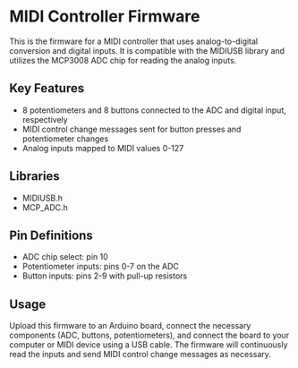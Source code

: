 # MIDI Controller Firmware

This is the firmware for a MIDI controller that uses analog-to-digital conversion and digital inputs. It is compatible with the MIDIUSB library and utilizes the MCP3008 ADC chip for reading the analog inputs.

## Key Features

- 8 potentiometers and 8 buttons connected to the ADC and digital input, respectively
- MIDI control change messages sent for button presses and potentiometer changes
- Analog inputs mapped to MIDI values 0-127

## Libraries

- MIDIUSB.h
- MCP_ADC.h

## Pin Definitions

- ADC chip select: pin 10
- Potentiometer inputs: pins 0-7 on the ADC
- Button inputs: pins 2-9 with pull-up resistors

## Usage

Upload this firmware to an Arduino board, connect the necessary components (ADC, buttons, potentiometers), and connect the board to your computer or MIDI device using a USB cable. The firmware will continuously read the inputs and send MIDI control change messages as necessary.
